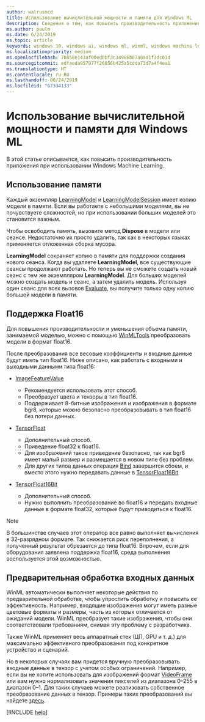 ```yaml
---
author: walrusmcd
title: Использование вычислительной мощности и памяти для Windows ML
description: Сведения о том, как повысить производительность приложения при использовании Windows ML.
ms.author: paulm
ms.date: 6/24/2019
ms.topic: article
keywords: windows 10, windows ai, windows ml, winml, windows machine learning
ms.localizationpriority: medium
ms.openlocfilehash: 7b858e143af00ed0bf3c34986b07a0ad1f3dc01d
ms.sourcegitcommit: edfaeda957977f26056b425a5cdda73d7a4f4ea1
ms.translationtype: HT
ms.contentlocale: ru-RU
ms.lasthandoff: 06/24/2019
ms.locfileid: "67334133"
---
```

# <a name="windows-ml-performance-and-memory"></a>Использование вычислительной мощности и памяти для Windows ML

В этой статье описывается, как повысить производительность приложения при использовании Windows Machine Learning.

## <a name="memory-utilization"></a>Использование памяти

Каждый экземпляр [LearningModel](https://docs.microsoft.com/uwp/api/windows.ai.machinelearning.learningmodel) и [LearningModelSession](https://docs.microsoft.com/uwp/api/windows.ai.machinelearning.learningmodelsession) имеет копию модели в памяти. Если вы работаете с небольшими моделями, вы не почувствуете сложностей, но при использовании больших моделей это становится важным.

Чтобы освободить память, вызовите метод **Dispose** в модели или сеансе. Недостаточно их просто удалить, так как в некоторых языках применяется отложенная сборка мусора.

**LearningModel** сохраняет копию в памяти для поддержки создания нового сеанса. Когда вы удаляете **LearningModel**, все существующие сеансы продолжают работать.  Но теперь вы не сможете создать новый сеанс с тем же экземпляром **LearningModel**. Для больших моделей можно создать модель и сеанс, а затем удалить модель. Используя один сеанс для всех вызовов [Evaluate](https://docs.microsoft.com/uwp/api/windows.ai.machinelearning.learningmodelsession.evaluate), вы получите только одну копию большой модели в памяти.

<!--
<TODO Asynchronous calling patterns>
-->

## <a name="float16-support"></a>Поддержка Float16

Для повышения производительности и уменьшения объема памяти, занимаемой моделью, можно с помощью [WinMLTools](convert-model-winmltools.md#convert-to-floating-point-16) преобразовать модели в формат float16.

После преобразования все весовые коэффициенты и входные данные будут иметь тип float16. Ниже описано, как работать с входными и выходными данными типа float16:

* [ImageFeatureValue](https://docs.microsoft.com/uwp/api/windows.ai.machinelearning.imagefeaturevalue)
    * Рекомендуется использовать этот способ.
    * Преобразует цвета и тензоры в тип float16.
    * Поддерживает 8-битные изображения и изображения в формате bgr8, которые можно безопасно преобразовывать в тип float16 без потери данных.

* [TensorFloat](https://docs.microsoft.com/uwp/api/windows.ai.machinelearning.tensorfloat)
    * Дополнительный способ.
    * Приведение float32 к float16.
    * Для изображений такое приведение безопасно, так как bgr8 имеет малый размер и размещается в новом типе без проблем.
    * Для других типов данных операция [Bind](https://docs.microsoft.com/uwp/api/windows.ai.machinelearning.learningmodelbinding.bind) завершится сбоем, и вместо этого нужно передавать данные в [TensorFloat16Bit](https://docs.microsoft.com/uwp/api/windows.ai.machinelearning.tensorfloat16bit).

* [TensorFloat16Bit](https://docs.microsoft.com/uwp/api/windows.ai.machinelearning.tensorfloat16bit)
    * Дополнительный способ.
    * Нужно выполнить преобразование во float16 и передать входные данные в формате float32, которые будут приводиться к float16.

> [!NOTE]
> В большинстве случаев этот оператор все равно выполняет вычисления в 32-разрядном формате. Так снижается риск переполнения, а полученный результат обрезается до типа float16. Впрочем, если для оборудования заявлена поддержка float16, среда выполнения воспользуется этой возможностью.

## <a name="pre-processing-input-data"></a>Предварительная обработка входных данных

WinML автоматически выполняет некоторые действия по предварительной обработке, чтобы упростить обработку и повысить ее эффективность. Например, входящие изображения могут иметь разные цветовые форматы и размеры, часть из которых отличается от ожиданий модели. WinML преобразует такие изображения, чтобы они соответствовали требованиям, снимая эту проблему с разработчика.

Также WinML применяет весь аппаратный стек (ЦП, GPU и т. д.) для максимально эффективного преобразования под конкретное устройство и сценарий.

Но в некоторых случаях вам придется вручную преобразовывать входные данные в тензор с учетом особых ограничений. Например, если вы не хотите использовать для изображений формат [VideoFrame](https://docs.microsoft.com/uwp/api/windows.media.videoframe) или вам нужно нормализовать значения пикселей из диапазона 0–255 в диапазон 0–1. Для таких случаев можете реализовать собственное преобразование данных в тензор. Примеры таких преобразований вы найдете [здесь](https://github.com/Microsoft/Windows-Machine-Learning/tree/master/Samples/CustomTensorization).

[!INCLUDE [help](../includes/get-help.md)]
